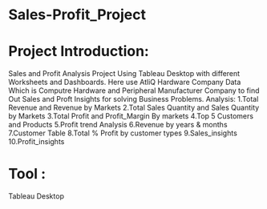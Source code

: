 # Sales-Profit_Project
# Project Introduction:
Sales and Profit Analysis Project Using Tableau Desktop with different Worksheets and Dashboards.
Here use AtliQ Hardware Company Data Which is Computre Hardware and Peripheral Manufacturer Company to find Out Sales and Proft Insights for solving Business Problems.
Analysis:
1.Total Revenue and Revenue by Markets
2.Total Sales Quantity and Sales Quantity by Markets
3.Total Profit and Profit_Margin By markets
4.Top 5 Customers and Products
5.Profit trend Analysis
6.Revenue by years & months
7.Customer Table
8.Total % Profit by customer types
9.Sales_insights
10.Profit_insights

# Tool :
Tableau Desktop
